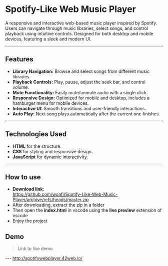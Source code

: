 # Spotify-Like Web Music Player 

A responsive and interactive web-based music player inspired by Spotify. Users can navigate through music libraries, select songs, and control playback using intuitive controls. Designed for both desktop and mobile devices, featuring a sleek and modern UI.

---

## Features 

- **Library Navigation:** Browse and select songs from different music libraries.
- **Playback Controls:** Play, pause, adjust the seek bar, and control volume.
- **Mute Functionality:** Easily mute/unmute audio with a single click.
- **Responsive Design:** Optimized for mobile and desktop, includes a hamburger menu for mobile devices.
- **Interactive UI:** Smooth transitions and user-friendly interactions.
- **Auto Play:** Next song plays automatically after the current one finishes.

---

## Technologies Used 

- **HTML** for the structure.
- **CSS** for styling and responsive design.
- **JavaScript** for dynamic interactivity.

---

## How to use
- **Download link**:  
 https://github.com/woafi/Spotify-Like-Web-Music-Player/archive/refs/heads/master.zip
- After downloading, extract the zip in a folder
- Then open the **index.html** in vscode using the **live preview** extension of vscode
- Enjoy the project
## Demo 

> Link to live demo

--- http://spotifywebplayer.42web.io/
